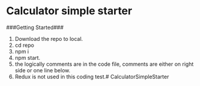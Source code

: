 # Calculator simple starter


###Getting Started###
1. Download the repo to local.
2. cd repo
3. npm i
4. npm start.
5. the logically comments are in the code file, comments are either on right side or one line below.
6. Redux is not used in this coding test.# CalculatorSimpleStarter
